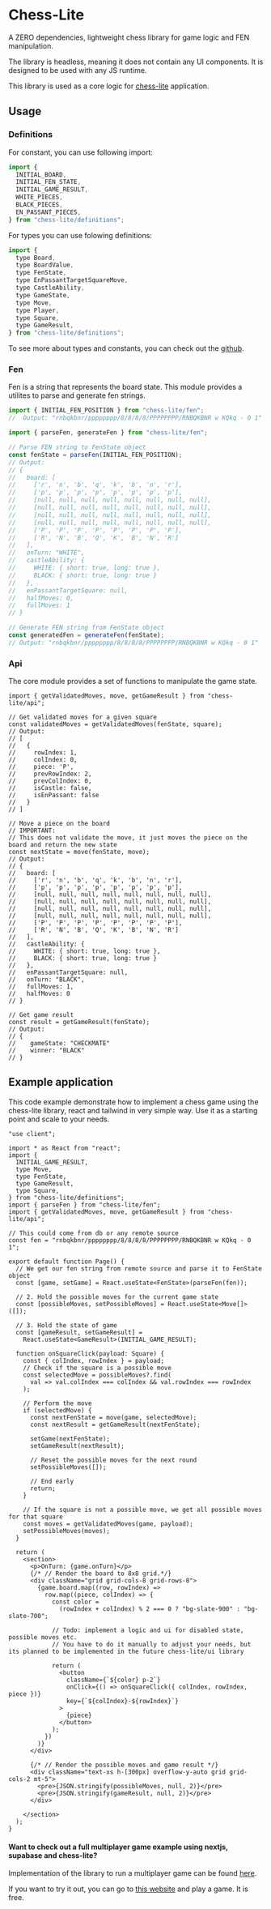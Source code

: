 # Chess-Lite

A ZERO dependencies, lightweight chess library for game logic and FEN manipulation.

The library is headless, meaning it does not contain any UI components. It is designed to be used with any JS runtime.

This library is used as a core logic for [chess-lite](https://github.com/dvenomb98/artic-frost/tree/main/apps/chess) application. 

## Usage

### Definitions

For constant, you can use following import:

```js
import {
  INITIAL_BOARD,
  INITIAL_FEN_STATE,
  INITIAL_GAME_RESULT,
  WHITE_PIECES,
  BLACK_PIECES,
  EN_PASSANT_PIECES,
} from "chess-lite/definitions";
```

For types you can use folowing definitions:

```js
import {
  type Board,
  type BoardValue,
  type FenState,
  type EnPassantTargetSquareMove,
  type CastleAbility,
  type GameState,
  type Move,
  type Player,
  type Square,
  type GameResult,
} from "chess-lite/definitions";
```

To see more about types and constants, you can check out the [github](https://github.com/dvenomb98/artic-frost/tree/main/packages/chess-lite).

### Fen

Fen is a string that represents the board state. This module provides a utilites to parse and generate fen strings.

```js
import { INITIAL_FEN_POSITION } from "chess-lite/fen";
//  Output: "rnbqkbnr/pppppppp/8/8/8/8/PPPPPPPP/RNBQKBNR w KQkq - 0 1"

import { parseFen, generateFen } from "chess-lite/fen";

// Parse FEN string to FenState object
const fenState = parseFen(INITIAL_FEN_POSITION);
// Output:
// {
//   board: [
//     ['r', 'n', 'b', 'q', 'k', 'b', 'n', 'r'],
//     ['p', 'p', 'p', 'p', 'p', 'p', 'p', 'p'],
//     [null, null, null, null, null, null, null, null],
//     [null, null, null, null, null, null, null, null],
//     [null, null, null, null, null, null, null, null],
//     [null, null, null, null, null, null, null, null],
//     ['P', 'P', 'P', 'P', 'P', 'P', 'P', 'P'],
//     ['R', 'N', 'B', 'Q', 'K', 'B', 'N', 'R']
//   ],
//   onTurn: "WHITE",
//   castleAbility: {
//     WHITE: { short: true, long: true },
//     BLACK: { short: true, long: true }
//   },
//   enPassantTargetSquare: null,
//   halfMoves: 0,
//   fullMoves: 1
// }

// Generate FEN string from FenState object
const generatedFen = generateFen(fenState);
// Output: "rnbqkbnr/pppppppp/8/8/8/8/PPPPPPPP/RNBQKBNR w KQkq - 0 1"
```

### Api

The core module provides a set of functions to manipulate the game state.

```tsx
import { getValidatedMoves, move, getGameResult } from "chess-lite/api";

// Get validated moves for a given square
const validatedMoves = getValidatedMoves(fenState, square);
// Output:
// [
//   {
//     rowIndex: 1,
//     colIndex: 0,
//     piece: 'P',
//     prevRowIndex: 2,
//     prevColIndex: 0,
//     isCastle: false,
//     isEnPassant: false
//   }
// ]

// Move a piece on the board
// IMPORTANT:
// This does not validate the move, it just moves the piece on the board and return the new state
const nextState = move(fenState, move);
// Output:
// {
//   board: [
//     ['r', 'n', 'b', 'q', 'k', 'b', 'n', 'r'],
//     ['p', 'p', 'p', 'p', 'p', 'p', 'p', 'p'],
//     [null, null, null, null, null, null, null, null],
//     [null, null, null, null, null, null, null, null],
//     [null, null, null, null, null, null, null, null],
//     [null, null, null, null, null, null, null, null],
//     ['P', 'P', 'P', 'P', 'P', 'P', 'P', 'P'],
//     ['R', 'N', 'B', 'Q', 'K', 'B', 'N', 'R']
//   ],
//   castleAbility: {
//     WHITE: { short: true, long: true },
//     BLACK: { short: true, long: true }
//   },
//   enPassantTargetSquare: null,
//   onTurn: "BLACK",
//   fullMoves: 1,
//   halfMoves: 0
// }

// Get game result
const result = getGameResult(fenState);
// Output:
// {
//    gameState: "CHECKMATE"
//    winner: "BLACK"
// }
```

## Example application

This code example demonstrate how to implement a chess game using the chess-lite library, react and tailwind in very simple way. Use it as a starting point and scale to your needs.

```tsx
"use client";

import * as React from "react";
import {
  INITIAL_GAME_RESULT,
  type Move,
  type FenState,
  type GameResult,
  type Square,
} from "chess-lite/definitions";
import { parseFen } from "chess-lite/fen";
import { getValidatedMoves, move, getGameResult } from "chess-lite/api";

// This could come from db or any remote source
const fen = "rnbqkbnr/pppppppp/8/8/8/8/PPPPPPPP/RNBQKBNR w KQkq - 0 1";

export default function Page() {
  // We get our fen string from remote source and parse it to FenState object
  const [game, setGame] = React.useState<FenState>(parseFen(fen));

  // 2. Hold the possible moves for the current game state
  const [possibleMoves, setPossibleMoves] = React.useState<Move[]>([]);

  // 3. Hold the state of game
  const [gameResult, setGameResult] =
    React.useState<GameResult>(INITIAL_GAME_RESULT);

  function onSquareClick(payload: Square) {
    const { colIndex, rowIndex } = payload;
    // Check if the square is a possible move
    const selectedMove = possibleMoves?.find(
      val => val.colIndex === colIndex && val.rowIndex === rowIndex
    );

    // Perform the move
    if (selectedMove) {
      const nextFenState = move(game, selectedMove);
      const nextResult = getGameResult(nextFenState);

      setGame(nextFenState);
      setGameResult(nextResult);

      // Reset the possible moves for the next round
      setPossibleMoves([]);

      // End early
      return;
    }

    // If the square is not a possible move, we get all possible moves for that square
    const moves = getValidatedMoves(game, payload);
    setPossibleMoves(moves);
  }

  return (
    <section>
      <p>OnTurn: {game.onTurn}</p>
      {/* // Render the board to 8x8 grid.*/}
      <div className="grid grid-cols-8 grid-rows-8">
        {game.board.map((row, rowIndex) =>
          row.map((piece, colIndex) => {
            const color =
              (rowIndex + colIndex) % 2 === 0 ? "bg-slate-900" : "bg-slate-700";

            // Todo: implement a logic and ui for disabled state, possible moves etc.
            // You have to do it manually to adjust your needs, but its planned to be implemented in the future chess-lite/ui library

            return (
              <button
                className={`${color} p-2`}
                onClick={() => onSquareClick({ colIndex, rowIndex, piece })}
                key={`${colIndex}-${rowIndex}`}
              >
                {piece}
              </button>
            );
          })
        )}
      </div>

      {/* // Render the possible moves and game result */}
      <div className="text-xs h-[300px] overflow-y-auto grid grid-cols-2 mt-5">
        <pre>{JSON.stringify(possibleMoves, null, 2)}</pre>
        <pre>{JSON.stringify(gameResult, null, 2)}</pre>
      </div>

    </section>
  );
}
```

#### Want to check out a full multiplayer game example using nextjs, supabase and chess-lite?

Implementation of the library to run a multiplayer game can be found [here](https://github.com/dvenomb98/artic-frost/blob/main/apps/chess/src/features/chess).

If you want to try it out, you can go to [this website](https://chess.danielbilek.com) and play a game. It is free.
